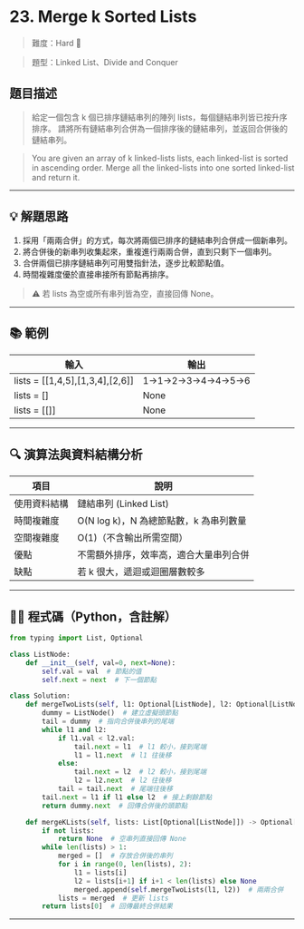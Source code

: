 # 23. Merge k Sorted Lists

> 難度：Hard 🔴

> 題型：Linked List、Divide and Conquer

## 題目描述
> 給定一個包含 k 個已排序鏈結串列的陣列 lists，每個鏈結串列皆已按升序排序。
> 請將所有鏈結串列合併為一個排序後的鏈結串列，並返回合併後的鏈結串列。

> You are given an array of k linked-lists lists, each linked-list is sorted in ascending order.
> Merge all the linked-lists into one sorted linked-list and return it.

---

## 💡 解題思路
1. 採用「兩兩合併」的方式，每次將兩個已排序的鏈結串列合併成一個新串列。
2. 將合併後的新串列收集起來，重複進行兩兩合併，直到只剩下一個串列。
3. 合併兩個已排序鏈結串列可用雙指針法，逐步比較節點值。
4. 時間複雜度優於直接串接所有節點再排序。

> ⚠️ 若 lists 為空或所有串列皆為空，直接回傳 None。

---

## 📚 範例

| 輸入 | 輸出 |
|------|------|
| lists = [[1,4,5],[1,3,4],[2,6]] | 1->1->2->3->4->4->5->6 |
| lists = [] | None |
| lists = [[]] | None |

---

## 🔍 演算法與資料結構分析

| 項目         | 說明                                      |
|--------------|-------------------------------------------|
| 使用資料結構 | 鏈結串列 (Linked List)                    |
| 時間複雜度   | O(N log k)，N 為總節點數，k 為串列數量     |
| 空間複雜度   | O(1)（不含輸出所需空間）                  |
| 優點         | 不需額外排序，效率高，適合大量串列合併     |
| 缺點         | 若 k 很大，遞迴或迴圈層數較多              |

---

## 🧑‍💻 程式碼（Python，含註解）

```python
from typing import List, Optional

class ListNode:
    def __init__(self, val=0, next=None):
        self.val = val  # 節點的值
        self.next = next  # 下一個節點

class Solution:
    def mergeTwoLists(self, l1: Optional[ListNode], l2: Optional[ListNode]) -> Optional[ListNode]:
        dummy = ListNode()  # 建立虛擬頭節點
        tail = dummy  # 指向合併後串列的尾端
        while l1 and l2:
            if l1.val < l2.val:
                tail.next = l1  # l1 較小，接到尾端
                l1 = l1.next  # l1 往後移
            else:
                tail.next = l2  # l2 較小，接到尾端
                l2 = l2.next  # l2 往後移
            tail = tail.next  # 尾端往後移
        tail.next = l1 if l1 else l2  # 接上剩餘節點
        return dummy.next  # 回傳合併後的頭節點

    def mergeKLists(self, lists: List[Optional[ListNode]]) -> Optional[ListNode]:
        if not lists:
            return None  # 空串列直接回傳 None
        while len(lists) > 1:
            merged = []  # 存放合併後的串列
            for i in range(0, len(lists), 2):
                l1 = lists[i]
                l2 = lists[i+1] if i+1 < len(lists) else None
                merged.append(self.mergeTwoLists(l1, l2))  # 兩兩合併
            lists = merged  # 更新 lists
        return lists[0]  # 回傳最終合併結果
```

---
